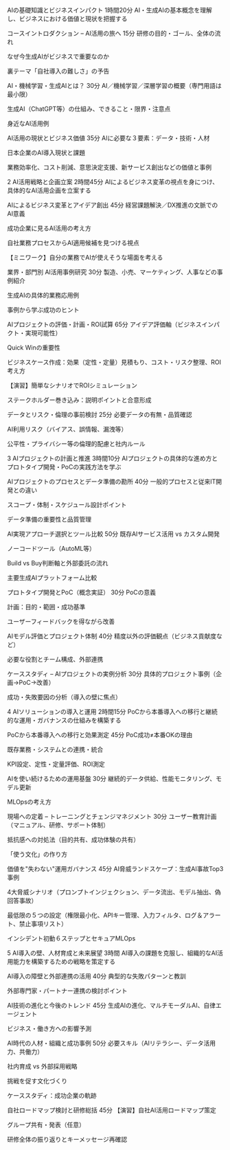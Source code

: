 
AIの基礎知識とビジネスインパクト
1時間20分
AI・生成AIの基本概念を理解し、ビジネスにおける価値と現状を把握する

コースイントロダクション – AI活用の旅へ
15分
研修の目的・ゴール、全体の流れ

なぜ今生成AIがビジネスで重要なのか

裏テーマ「自社導入の難しさ」の予告

AI・機械学習・生成AIとは？
30分
AI／機械学習／深層学習の概要（専門用語は最小限）

生成AI（ChatGPT等）の仕組み、できること・限界・注意点

身近なAI活用例

AI活用の現状とビジネス価値
35分
AIに必要な３要素：データ・技術・人材

日本企業のAI導入現状と課題

業務効率化、コスト削減、意思決定支援、新サービス創出などの価値と事例


2
AI活用戦略と企画立案
2時間45分
AIによるビジネス変革の視点を身につけ、具体的なAI活用企画を立案する

AIによるビジネス変革とアイデア創出
45分
経営課題解決／DX推進の文脈でのAI意義

成功企業に見るAI活用の考え方

自社業務プロセスからAI適用候補を見つける視点

【ミニワーク】自分の業務でAIが使えそうな場面を考える

業界・部門別 AI活用事例研究
30分
製造、小売、マーケティング、人事などの事例紹介

生成AIの具体的業務応用例

事例から学ぶ成功のヒント

AIプロジェクトの評価・計画・ROI試算
65分
アイデア評価軸（ビジネスインパクト・実現可能性）

Quick Winの重要性

ビジネスケース作成：効果（定性・定量）見積もり、コスト・リスク整理、ROI考え方

【演習】簡単なシナリオでROIシミュレーション

ステークホルダー巻き込み：説明ポイントと合意形成

データとリスク・倫理の事前検討
25分
必要データの有無・品質確認

AI利用リスク（バイアス、誤情報、漏洩等）

公平性・プライバシー等の倫理的配慮と社内ルール


3
AIプロジェクトの計画と推進
3時間10分
AIプロジェクトの具体的な進め方とプロトタイプ開発・PoCの実践方法を学ぶ

AIプロジェクトのプロセスとデータ準備の勘所
40分
一般的プロセスと従来IT開発との違い

スコープ・体制・スケジュール設計ポイント

データ準備の重要性と品質管理

AI実現アプローチ選択とツール比較
50分
既存AIサービス活用 vs カスタム開発

ノーコードツール（AutoML等）

Build vs Buy判断軸と外部委託の流れ

主要生成AIプラットフォーム比較

プロトタイプ開発とPoC（概念実証）
30分
PoCの意義

計画：目的・範囲・成功基準

ユーザーフィードバックを得ながら改善

AIモデル評価とプロジェクト体制
40分
精度以外の評価観点（ビジネス貢献度など）

必要な役割とチーム構成、外部連携

ケーススタディ – AIプロジェクトの実例分析
30分
具体的プロジェクト事例（企画→PoC→改善）

成功・失敗要因の分析（導入の壁に焦点）


4
AIソリューションの導入と運用
2時間15分
PoCから本番導入への移行と継続的な運用・ガバナンスの仕組みを構築する

PoCから本番導入への移行と効果測定
45分
PoC成功≠本番OKの理由

既存業務・システムとの連携・統合

KPI設定、定性・定量評価、ROI測定

AIを使い続けるための運用基盤
30分
継続的データ供給、性能モニタリング、モデル更新

MLOpsの考え方

現場への定着 – トレーニングとチェンジマネジメント
30分
ユーザー教育計画（マニュアル、研修、サポート体制）

抵抗感への対処法（目的共有、成功体験の共有）

「使う文化」の作り方

価値を"失わない"運用ガバナンス
45分
AI脅威ランドスケープ：生成AI事故Top3事例

4大脅威シナリオ（プロンプトインジェクション、データ流出、モデル抽出、偽回答事故）

最低限の５つの設定（権限最小化、APIキー管理、入力フィルタ、ログ＆アラート、禁止事項リスト）

インシデント初動６ステップとセキュアMLOps


5
AI導入の壁、人材育成と未来展望
3時間
AI導入の課題を克服し、組織的なAI活用能力を構築するための戦略を策定する

AI導入の障壁と外部連携の活用
40分
典型的な失敗パターンと教訓

外部専門家・パートナー連携の検討ポイント

AI技術の進化と今後のトレンド
45分
生成AIの進化、マルチモーダルAI、自律エージェント

ビジネス・働き方への影響予測

AI時代の人材・組織と成功事例
50分
必要スキル（AIリテラシー、データ活用力、共働力）

社内育成 vs 外部採用戦略

挑戦を促す文化づくり

ケーススタディ：成功企業の軌跡

自社ロードマップ検討と研修総括
45分
【演習】自社AI活用ロードマップ策定

グループ共有・発表（任意）

研修全体の振り返りとキーメッセージ再確認